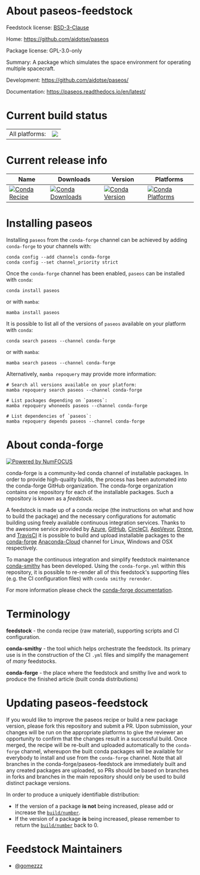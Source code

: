 About paseos-feedstock
======================

Feedstock license: [BSD-3-Clause](https://github.com/conda-forge/paseos-feedstock/blob/main/LICENSE.txt)

Home: https://github.com/aidotse/paseos

Package license: GPL-3.0-only

Summary: A package which simulates the space environment for operating multiple spacecraft.

Development: https://github.com/aidotse/paseos/

Documentation: https://paseos.readthedocs.io/en/latest/

Current build status
====================


<table><tr><td>All platforms:</td>
    <td>
      <a href="https://dev.azure.com/conda-forge/feedstock-builds/_build/latest?definitionId=18880&branchName=main">
        <img src="https://dev.azure.com/conda-forge/feedstock-builds/_apis/build/status/paseos-feedstock?branchName=main">
      </a>
    </td>
  </tr>
</table>

Current release info
====================

| Name | Downloads | Version | Platforms |
| --- | --- | --- | --- |
| [![Conda Recipe](https://img.shields.io/badge/recipe-paseos-green.svg)](https://anaconda.org/conda-forge/paseos) | [![Conda Downloads](https://img.shields.io/conda/dn/conda-forge/paseos.svg)](https://anaconda.org/conda-forge/paseos) | [![Conda Version](https://img.shields.io/conda/vn/conda-forge/paseos.svg)](https://anaconda.org/conda-forge/paseos) | [![Conda Platforms](https://img.shields.io/conda/pn/conda-forge/paseos.svg)](https://anaconda.org/conda-forge/paseos) |

Installing paseos
=================

Installing `paseos` from the `conda-forge` channel can be achieved by adding `conda-forge` to your channels with:

```
conda config --add channels conda-forge
conda config --set channel_priority strict
```

Once the `conda-forge` channel has been enabled, `paseos` can be installed with `conda`:

```
conda install paseos
```

or with `mamba`:

```
mamba install paseos
```

It is possible to list all of the versions of `paseos` available on your platform with `conda`:

```
conda search paseos --channel conda-forge
```

or with `mamba`:

```
mamba search paseos --channel conda-forge
```

Alternatively, `mamba repoquery` may provide more information:

```
# Search all versions available on your platform:
mamba repoquery search paseos --channel conda-forge

# List packages depending on `paseos`:
mamba repoquery whoneeds paseos --channel conda-forge

# List dependencies of `paseos`:
mamba repoquery depends paseos --channel conda-forge
```


About conda-forge
=================

[![Powered by
NumFOCUS](https://img.shields.io/badge/powered%20by-NumFOCUS-orange.svg?style=flat&colorA=E1523D&colorB=007D8A)](https://numfocus.org)

conda-forge is a community-led conda channel of installable packages.
In order to provide high-quality builds, the process has been automated into the
conda-forge GitHub organization. The conda-forge organization contains one repository
for each of the installable packages. Such a repository is known as a *feedstock*.

A feedstock is made up of a conda recipe (the instructions on what and how to build
the package) and the necessary configurations for automatic building using freely
available continuous integration services. Thanks to the awesome service provided by
[Azure](https://azure.microsoft.com/en-us/services/devops/), [GitHub](https://github.com/),
[CircleCI](https://circleci.com/), [AppVeyor](https://www.appveyor.com/),
[Drone](https://cloud.drone.io/welcome), and [TravisCI](https://travis-ci.com/)
it is possible to build and upload installable packages to the
[conda-forge](https://anaconda.org/conda-forge) [Anaconda-Cloud](https://anaconda.org/)
channel for Linux, Windows and OSX respectively.

To manage the continuous integration and simplify feedstock maintenance
[conda-smithy](https://github.com/conda-forge/conda-smithy) has been developed.
Using the ``conda-forge.yml`` within this repository, it is possible to re-render all of
this feedstock's supporting files (e.g. the CI configuration files) with ``conda smithy rerender``.

For more information please check the [conda-forge documentation](https://conda-forge.org/docs/).

Terminology
===========

**feedstock** - the conda recipe (raw material), supporting scripts and CI configuration.

**conda-smithy** - the tool which helps orchestrate the feedstock.
                   Its primary use is in the construction of the CI ``.yml`` files
                   and simplify the management of *many* feedstocks.

**conda-forge** - the place where the feedstock and smithy live and work to
                  produce the finished article (built conda distributions)


Updating paseos-feedstock
=========================

If you would like to improve the paseos recipe or build a new
package version, please fork this repository and submit a PR. Upon submission,
your changes will be run on the appropriate platforms to give the reviewer an
opportunity to confirm that the changes result in a successful build. Once
merged, the recipe will be re-built and uploaded automatically to the
`conda-forge` channel, whereupon the built conda packages will be available for
everybody to install and use from the `conda-forge` channel.
Note that all branches in the conda-forge/paseos-feedstock are
immediately built and any created packages are uploaded, so PRs should be based
on branches in forks and branches in the main repository should only be used to
build distinct package versions.

In order to produce a uniquely identifiable distribution:
 * If the version of a package **is not** being increased, please add or increase
   the [``build/number``](https://docs.conda.io/projects/conda-build/en/latest/resources/define-metadata.html#build-number-and-string).
 * If the version of a package **is** being increased, please remember to return
   the [``build/number``](https://docs.conda.io/projects/conda-build/en/latest/resources/define-metadata.html#build-number-and-string)
   back to 0.

Feedstock Maintainers
=====================

* [@gomezzz](https://github.com/gomezzz/)


<!-- dummy commit to enable rerendering -->

